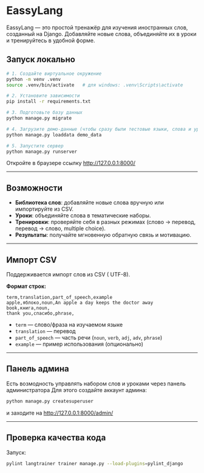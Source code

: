 #  EassyLang

EassyLang — это простой тренажёр для изучения иностранных слов, созданный на Django.
Добавляйте новые слова, объединяйте их в уроки и тренируйтесь в удобной форме.


## Запуск локально

```bash
# 1. Создайте виртуальное окружение
python -m venv .venv
source .venv/bin/activate   # для windows: .venv\Scripts\activate

# 2. Установите зависимости
pip install -r requirements.txt

# 3. Подготовьте базу данных
python manage.py migrate

# 4. Загрузите демо-данные (чтобы сразу были тестовые языки, слова и уроки)
python manage.py loaddata demo_data

# 5. Запустите сервер
python manage.py runserver
```

Откройте в браузере ссылку  http://127.0.0.1:8000/ 

---
## Возможности

* **Библиотека слов**: добавляйте новые слова вручную или импортируйте из CSV.
*  **Уроки**: объединяйте слова в тематические наборы.
*  **Тренировки**: проверяйте себя в разных режимах (слово → перевод, перевод → слово, multiple choice).
*  **Результаты**: получайте мгновенную обратную связь и мотивацию.

---

##  Импорт CSV

Поддерживается импорт слов из CSV ( UTF-8).

**Формат строк:**

```
term,translation,part_of_speech,example
apple,яблоко,noun,An apple a day keeps the doctor away
book,книга,noun,
thank you,спасибо,phrase,
```

* `term` — слово/фраза на изучаемом языке
* `translation` — перевод
* `part_of_speech` — часть речи (`noun`, `verb`, `adj`, `adv`, `phrase`)
* `example` — пример использования (опционально)

---

##  Панель админа

Есть возмодность управлять набором слов и уроками через панель администратора
Для этого создайте аккаунт админа:

```bash
python manage.py createsuperuser
```

и заходите на http://127.0.0.1:8000/admin/

---

##  Проверка качества кода

Запуск:

```bash
pylint langtrainer trainer manage.py --load-plugins=pylint_django
```
